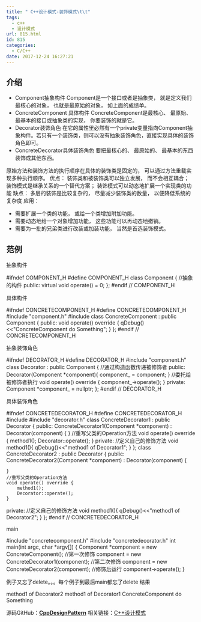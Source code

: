 ```yaml
---
title: " C++设计模式-装饰模式\t\t"
tags:
  - c++
  - 设计模式
url: 815.html
id: 815
categories:
  - C/C++
date: 2017-12-24 16:27:21
---
```


介绍
--

*   Component抽象构件 Component是一个接口或者是抽象类， 就是定义我们最核心的对象， 也就是最原始的对象， 如上面的成绩单。
*   ConcreteComponent 具体构件 ConcreteComponent是最核心、 最原始、 最基本的接口或抽象类的实现， 你要装饰的就是它。
*   Decorator装饰角色 在它的属性里必然有一个private变量指向Component抽象构件。若只有一个装饰类，则可以没有抽象装饰角色，直接实现具体的装饰角色即可。
*   ConcreteDecorator具体装饰角色 要把最核心的、 最原始的、 最基本的东西装饰成其他东西。

原始方法和装饰方法的执行顺序在具体的装饰类是固定的， 可以通过方法重载实现多种执行顺序。 优点： 装饰类和被装饰类可以独立发展， 而不会相互耦合； 装饰模式是继承关系的一个替代方案； 装饰模式可以动态地扩展一个实现类的功能 缺点： 多层的装饰是比较复杂的， 尽量减少装饰类的数量， 以便降低系统的复杂度 应用：

*   需要扩展一个类的功能， 或给一个类增加附加功能。
*   需要动态地给一个对象增加功能， 这些功能可以再动态地撤销。
*   需要为一批的兄弟类进行改装或加装功能， 当然是首选装饰模式。

范例
--

抽象构件

#ifndef COMPONENT_H
#define COMPONENT_H
class Component {
//抽象的构件
public:
    virtual void operate() = 0;
};
#endif // COMPONENT_H

具体构件

#ifndef CONCRETECOMPONENT_H
#define CONCRETECOMPONENT_H
#include "component.h"
#include <QDebug>
class ConcreteComponent : public Component {
public:
    void operate() override {
        qDebug()<<"ConcreteComponent do Something";
    }
};
#endif // CONCRETECOMPONENT_H

抽象装饰角色

#ifndef DECORATOR_H
#define DECORATOR_H
#include "component.h"
class Decorator : public Component {
//通过构造函数传递被修饰者
public:
    Decorator(Component *component){
        component_ = component;
    }
    //委托给被修饰者执行
    void operate() override {
        component_->operate();
    }
private:
    Component *component_ = nullptr;
};
#endif // DECORATOR_H

具体装饰角色

#ifndef CONCRETEDECORATOR_H
#define CONCRETEDECORATOR_H
#include <QDebug>
#include "decorator.h"
class ConcreteDecorator1 : public Decorator {
public:
    ConcreteDecorator1(Component *component)
        : Decorator(component) {
    }
    //重写父类的Operation方法
    void operate() override {
        method1();
        Decorator::operate();
    }
private:
    //定义自己的修饰方法
    void method1(){
        qDebug()<<"method1 of Decorator1";
    }
};
class ConcreteDecorator2 : public Decorator {
public:
    ConcreteDecorator2(Component *component)
        : Decorator(component) {

    }
    //重写父类的Operation方法
    void operate() override {
        method1();
        Decorator::operate();
    }
private:
    //定义自己的修饰方法
    void method1(){
        qDebug()<<"method1 of Decorator2";
    }
};
#endif // CONCRETEDECORATOR_H

main

#include "concretecomponent.h"
#include "concretedecorator.h"
int main(int argc, char *argv\[\]) {
    Component *component = new ConcreteComponent();
    //第一次修饰
    component = new ConcreteDecorator1(component);
    //第二次修饰
    component = new ConcreteDecorator2(component);
    //修饰后运行
    component->operate();
}

例子又忘了delete。。。每个例子到最后main都忘了delete 结果

method1 of Decorator2
method1 of Decorator1
ConcreteComponent do Something

源码GitHub：**[CppDesignPattern](https://github.com/TechieL/CppDesignPattern)** 相关链接：[C++设计模式](http://techieliang.com/2017/12/764/)